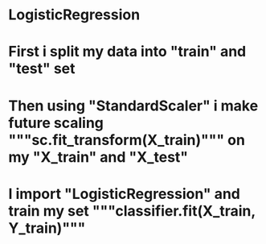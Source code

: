 # LogisticRegression
# First i split my data into "train" and "test" set
# Then using "StandardScaler" i make future scaling """sc.fit_transform(X_train)""" on my "X_train" and "X_test"
# I import "LogisticRegression" and train my set """classifier.fit(X_train, Y_train)"""
